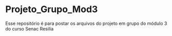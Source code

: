 # Projeto_Grupo_Mod3
Esse repositório é para postar os arquivos do projeto em grupo do módulo 3 do curso Senac Resilia
